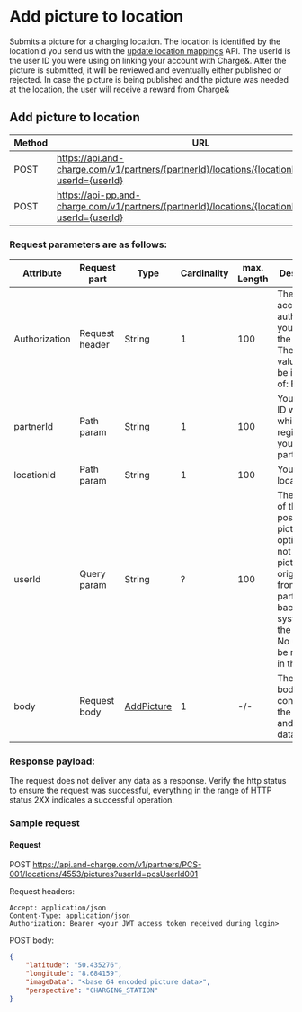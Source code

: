 # Add picture to location

Submits a picture for a charging location. The location is identified by the locationId you send us with the [update location mappings](update_location_mappings.md) API. The userId is the user ID you were using on linking your account with Charge&.
After the picture is submitted, it will be reviewed and eventually either published or rejected. In case the picture is being published and the picture was needed at the location, the user will receive a reward from Charge&

## Add picture to location

| Method           | URL                                                   | Environment                          
|------------------|-------------------------------------------------------|--------------|
| POST              | https://api.and-charge.com/v1/partners/{partnerId}/locations/{locationId}/pictures?userId={userId} | Production
| POST              | https://api-pp.and-charge.com/v1/partners/{partnerId}/locations/{locationId}/pictures?userId={userId} | Pre Production

### Request parameters are as follows:

| Attribute     | Request part  | Type   | Cardinality | max. Length | Description 
|---------------|---------------|--------|-------------|-------------|---------------------------------------------------------------------------------------------------|
| Authorization |Request header | String |1            |100          | The accessToken authorizing you to do the request. The header value must be in form of: Bearer <accessToken>
| partnerId     |Path param     | String |1            |100          | Your partner ID with which you registered yourself as a partner
| locationId    |Path param     | String |1            |100          | Your location ID
| userId        |Query param    | String |?            |100          | The user ID of the user posting the picture. Is optional. If not sent, this picture is originating from the partner (or a backend system of the partner). No user will be rewarded in this case.
| body          |Request body   | [AddPicture](types.md#addpicture-class) |1            |-/-          | The request body containing the picture and meta data

### Response payload:

The request does not deliver any data as a response. Verify the http status to ensure the request was successful, everything in the range of HTTP status 2XX indicates a successful operation.

### Sample request

#### Request

   POST https://api.and-charge.com/v1/partners/PCS-001/locations/4553/pictures?userId=pcsUserId001

   Request headers:
```
Accept: application/json
Content-Type: application/json
Authorization: Bearer <your JWT access token received during login>
```

   POST body:
```json
{
	"latitude": "50.435276",
	"longitude": "8.684159",
	"imageData": "<base 64 encoded picture data>",
	"perspective": "CHARGING_STATION"
}
```
